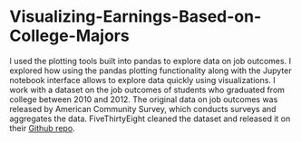 # Visualizing-Earnings-Based-on-College-Majors
I used the plotting tools built into pandas to explore data on job outcomes.
I explored how using the pandas plotting functionality along with the Jupyter notebook interface
allows to explore data quickly using visualizations.
I work with a dataset on the job outcomes of students who graduated from college between 2010 and 2012. 
The original data on job outcomes was released by American Community Survey, which conducts surveys and aggregates the data. 
FiveThirtyEight cleaned the dataset and released it on their 
[Github repo](https://github.com/fivethirtyeight/data/tree/master/college-majors).
